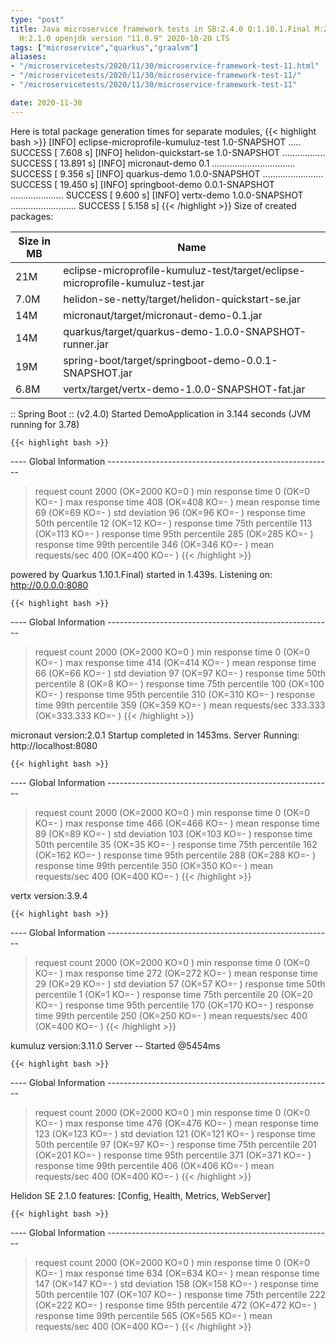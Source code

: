 ```yaml
---
type: "post"
title: Java microservice framework tests in SB:2.4.0 Q:1.10.1.Final M:2.2.0 V:3.9.4
  H:2.1.0 openjdk version "11.0.9" 2020-10-20 LTS
tags: ["microservice","quarkus","graalvm"]
aliases:
- "/microservicetests/2020/11/30/microservice-framework-test-11.html"
- "/microservicetests/2020/11/30/microservice-framework-test-11/"
- "/microservicetests/2020/11/30/microservice-framework-test-11"

date: 2020-11-30
---
```

 
Here is total package generation times for separate modules,
{{< highlight bash >}}
[INFO] eclipse-microprofile-kumuluz-test 1.0-SNAPSHOT ..... SUCCESS [  7.608 s]
[INFO] helidon-quickstart-se 1.0-SNAPSHOT ................. SUCCESS [ 13.891 s]
[INFO] micronaut-demo 0.1 ................................. SUCCESS [  9.356 s]
[INFO] quarkus-demo 1.0.0-SNAPSHOT ........................ SUCCESS [ 19.450 s]
[INFO] springboot-demo 0.0.1-SNAPSHOT ..................... SUCCESS [  9.600 s]
[INFO] vertx-demo 1.0.0-SNAPSHOT .......................... SUCCESS [  5.158 s]
{{< /highlight >}}
Size of created packages:

| Size in MB |  Name |
|------------|-------|
| 21M | eclipse-microprofile-kumuluz-test/target/eclipse-microprofile-kumuluz-test.jar |
| 7.0M | helidon-se-netty/target/helidon-quickstart-se.jar |
| 14M | micronaut/target/micronaut-demo-0.1.jar |
| 14M | quarkus/target/quarkus-demo-1.0.0-SNAPSHOT-runner.jar |
| 19M | spring-boot/target/springboot-demo-0.0.1-SNAPSHOT.jar |
| 6.8M | vertx/target/vertx-demo-1.0.0-SNAPSHOT-fat.jar |


:: Spring Boot :: (v2.4.0) Started DemoApplication in 3.144 seconds (JVM running for 3.78)

    {{< highlight bash >}}
---- Global Information --------------------------------------------------------
> request count                                       2000 (OK=2000   KO=0     )
> min response time                                      0 (OK=0      KO=-     )
> max response time                                    408 (OK=408    KO=-     )
> mean response time                                    69 (OK=69     KO=-     )
> std deviation                                         96 (OK=96     KO=-     )
> response time 50th percentile                         12 (OK=12     KO=-     )
> response time 75th percentile                        113 (OK=113    KO=-     )
> response time 95th percentile                        285 (OK=285    KO=-     )
> response time 99th percentile                        346 (OK=346    KO=-     )
> mean requests/sec                                    400 (OK=400    KO=-     )
{{< /highlight >}}

powered by Quarkus 1.10.1.Final) started in 1.439s. Listening on: http://0.0.0.0:8080

    {{< highlight bash >}}
---- Global Information --------------------------------------------------------
> request count                                       2000 (OK=2000   KO=0     )
> min response time                                      0 (OK=0      KO=-     )
> max response time                                    414 (OK=414    KO=-     )
> mean response time                                    66 (OK=66     KO=-     )
> std deviation                                         97 (OK=97     KO=-     )
> response time 50th percentile                          8 (OK=8      KO=-     )
> response time 75th percentile                        100 (OK=100    KO=-     )
> response time 95th percentile                        310 (OK=310    KO=-     )
> response time 99th percentile                        359 (OK=359    KO=-     )
> mean requests/sec                                333.333 (OK=333.333 KO=-     )
{{< /highlight >}}

micronaut version:2.0.1 Startup completed in 1453ms. Server Running: http://localhost:8080

    {{< highlight bash >}}
---- Global Information --------------------------------------------------------
> request count                                       2000 (OK=2000   KO=0     )
> min response time                                      0 (OK=0      KO=-     )
> max response time                                    466 (OK=466    KO=-     )
> mean response time                                    89 (OK=89     KO=-     )
> std deviation                                        103 (OK=103    KO=-     )
> response time 50th percentile                         35 (OK=35     KO=-     )
> response time 75th percentile                        162 (OK=162    KO=-     )
> response time 95th percentile                        288 (OK=288    KO=-     )
> response time 99th percentile                        350 (OK=350    KO=-     )
> mean requests/sec                                    400 (OK=400    KO=-     )
{{< /highlight >}}

vertx version:3.9.4

    {{< highlight bash >}}
---- Global Information --------------------------------------------------------
> request count                                       2000 (OK=2000   KO=0     )
> min response time                                      0 (OK=0      KO=-     )
> max response time                                    272 (OK=272    KO=-     )
> mean response time                                    29 (OK=29     KO=-     )
> std deviation                                         57 (OK=57     KO=-     )
> response time 50th percentile                          1 (OK=1      KO=-     )
> response time 75th percentile                         20 (OK=20     KO=-     )
> response time 95th percentile                        170 (OK=170    KO=-     )
> response time 99th percentile                        250 (OK=250    KO=-     )
> mean requests/sec                                    400 (OK=400    KO=-     )
{{< /highlight >}}

kumuluz version:3.11.0 Server -- Started @5454ms

    {{< highlight bash >}}
---- Global Information --------------------------------------------------------
> request count                                       2000 (OK=2000   KO=0     )
> min response time                                      0 (OK=0      KO=-     )
> max response time                                    476 (OK=476    KO=-     )
> mean response time                                   123 (OK=123    KO=-     )
> std deviation                                        121 (OK=121    KO=-     )
> response time 50th percentile                         97 (OK=97     KO=-     )
> response time 75th percentile                        201 (OK=201    KO=-     )
> response time 95th percentile                        371 (OK=371    KO=-     )
> response time 99th percentile                        406 (OK=406    KO=-     )
> mean requests/sec                                    400 (OK=400    KO=-     )
{{< /highlight >}}

Helidon SE 2.1.0 features: [Config, Health, Metrics, WebServer]

    {{< highlight bash >}}
---- Global Information --------------------------------------------------------
> request count                                       2000 (OK=2000   KO=0     )
> min response time                                      0 (OK=0      KO=-     )
> max response time                                    634 (OK=634    KO=-     )
> mean response time                                   147 (OK=147    KO=-     )
> std deviation                                        158 (OK=158    KO=-     )
> response time 50th percentile                        107 (OK=107    KO=-     )
> response time 75th percentile                        222 (OK=222    KO=-     )
> response time 95th percentile                        472 (OK=472    KO=-     )
> response time 99th percentile                        565 (OK=565    KO=-     )
> mean requests/sec                                    400 (OK=400    KO=-     )
{{< /highlight >}}
